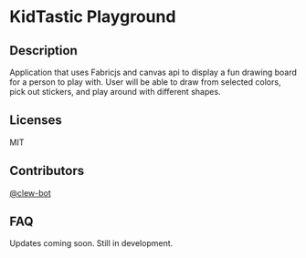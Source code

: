 # KidTastic Playground

## Description 
Application that uses Fabricjs and canvas api to display a fun drawing board for a person to play with. User will be able to draw from selected colors, pick out stickers, and play around with different shapes.

## Licenses 
MIT

## Contributors
[@clew-bot](https://github.com/clew-bot)

## FAQ
Updates coming soon. Still in development. 
